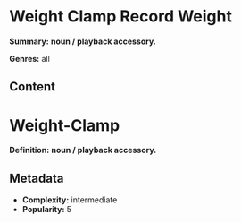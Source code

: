 # Weight Clamp Record Weight

**Summary:** **noun / playback accessory.**

**Genres:** all

## Content

# Weight-Clamp

**Definition:** **noun / playback accessory.**

## Metadata

- **Complexity:** intermediate
- **Popularity:** 5
